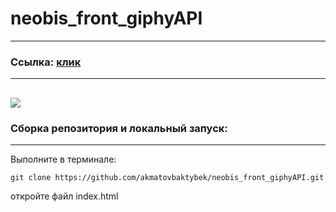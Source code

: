 # neobis_front_giphyAPI
---
### Ссылка: [клик](https://akmatovbaktybek.github.io/neobis_front_giphyAPI/)
---
![](img/preview.jpg)
---
### Сборка репозитория и локальный запуск:
---

Выполните в терминале:
```
git clone https://github.com/akmatovbaktybek/neobis_front_giphyAPI.git
```
откройте файл index.html